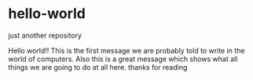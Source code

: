 # hello-world
just another repository

Hello world!!
This is the first message we are probably told to write in the world of computers. Also this is a great message which shows what all things we are going to do at all here.
thanks for reading
